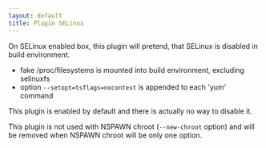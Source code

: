 ```yaml
---
layout: default
title: Plugin SELinux
---
```


On SELinux enabled box, this plugin will pretend, that SELinux is disabled in build environment.

* fake /proc/filesystems is mounted into build environment, excluding selinuxfs
* option `--setopt=tsflags=nocontext` is appended to each 'yum' command

This plugin is enabled by default and there is actually no way to disable it.

This plugin is not used with NSPAWN chroot (`--new-chroot` option) and will be removed when NSPAWN chroot will be only one option.
